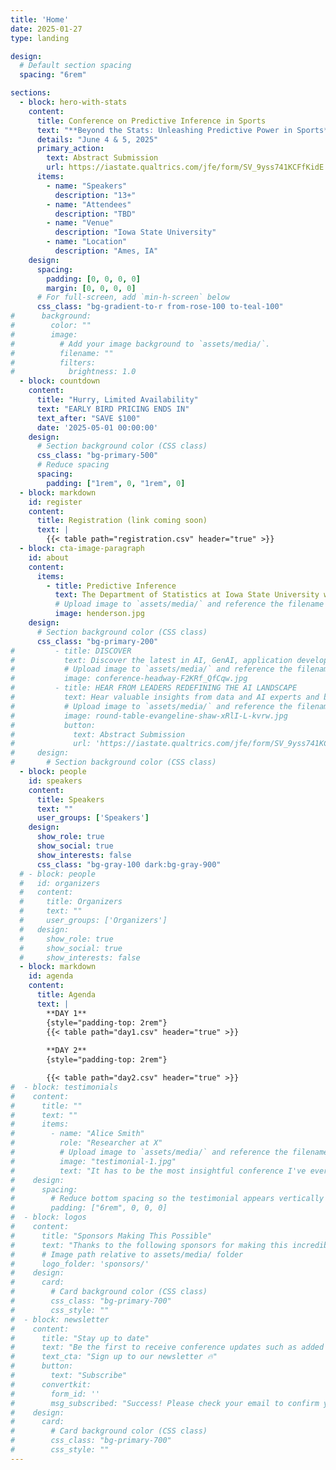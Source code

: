 ```yaml
---
title: 'Home'
date: 2025-01-27
type: landing

design:
  # Default section spacing
  spacing: "6rem"

sections:
  - block: hero-with-stats
    content:
      title: Conference on Predictive Inference in Sports
      text: "**Beyond the Stats: Unleashing Predictive Power in Sports**"
      details: "June 4 & 5, 2025"
      primary_action:
        text: Abstract Submission
        url: https://iastate.qualtrics.com/jfe/form/SV_9yss741KCFfKidE
      items:
        - name: "Speakers"
          description: "13+"
        - name: "Attendees"
          description: "TBD"
        - name: "Venue"
          description: "Iowa State University"
        - name: "Location"
          description: "Ames, IA"
    design:
      spacing:
        padding: [0, 0, 0, 0]
        margin: [0, 0, 0, 0]
      # For full-screen, add `min-h-screen` below
      css_class: "bg-gradient-to-r from-rose-100 to-teal-100"
#      background:
#        color: ""
#        image:
#          # Add your image background to `assets/media/`.
#          filename: ""
#          filters:
#            brightness: 1.0
  - block: countdown
    content:
      title: "Hurry, Limited Availability"
      text: "EARLY BIRD PRICING ENDS IN"
      text_after: "SAVE $100"
      date: '2025-05-01 00:00:00'
    design:
      # Section background color (CSS class)
      css_class: "bg-primary-500"
      # Reduce spacing
      spacing:
        padding: ["1rem", 0, "1rem", 0]
  - block: markdown
    id: register
    content:
      title: Registration (link coming soon)
      text: |
        {{< table path="registration.csv" header="true" >}}
  - block: cta-image-paragraph
    id: about
    content:
      items:
        - title: Predictive Inference
          text: The Department of Statistics at Iowa State University will host a conference on predictive inference and its applications on June 4 & 5, 2025, in Ames, Iowa. The conference is made possible by a gift from David Harville that has established the C. R. Henderson Fund for Excellence in Predictive Inference and Its Applications.
          # Upload image to `assets/media/` and reference the filename here
          image: henderson.jpg
    design:
      # Section background color (CSS class)
      css_class: "bg-primary-200"
#         - title: DISCOVER
#           text: Discover the latest in AI, GenAI, application development and much more.
#           # Upload image to `assets/media/` and reference the filename here
#           image: conference-headway-F2KRf_QfCqw.jpg
#         - title: HEAR FROM LEADERS REDEFINING THE AI LANDSCAPE
#           text: Hear valuable insights from data and AI experts and business leaders, while discovering the limitless #possibilities of data, AI and application collaboration for your organization.
#           # Upload image to `assets/media/` and reference the filename here
#           image: round-table-evangeline-shaw-xRlI-L-kvrw.jpg
#           button:
#             text: Abstract Submission
#             url: 'https://iastate.qualtrics.com/jfe/form/SV_9yss741KCFfKidE'
#     design:
#       # Section background color (CSS class)
  - block: people
    id: speakers
    content:
      title: Speakers
      text: ""
      user_groups: ['Speakers']
    design:
      show_role: true
      show_social: true
      show_interests: false
      css_class: "bg-gray-100 dark:bg-gray-900"
  # - block: people
  #   id: organizers
  #   content:
  #     title: Organizers
  #     text: ""
  #     user_groups: ['Organizers']
  #   design:
  #     show_role: true
  #     show_social: true
  #     show_interests: false
  - block: markdown
    id: agenda
    content:
      title: Agenda
      text: |
        **DAY 1**
        {style="padding-top: 2rem"}
        {{< table path="day1.csv" header="true" >}}
        
        **DAY 2**
        {style="padding-top: 2rem"}

        {{< table path="day2.csv" header="true" >}}
#  - block: testimonials
#    content:
#      title: ""
#      text: ""
#      items:
#        - name: "Alice Smith"
#          role: "Researcher at X"
#          # Upload image to `assets/media/` and reference the filename here
#          image: "testimonial-1.jpg"
#          text: "It has to be the most insightful conference I've ever attended!"
#    design:
#      spacing:
#        # Reduce bottom spacing so the testimonial appears vertically centered between sections
#        padding: ["6rem", 0, 0, 0]
#  - block: logos
#    content:
#      title: "Sponsors Making This Possible"
#      text: "Thanks to the following sponsors for making this incredible event possible!"
#      # Image path relative to assets/media/ folder
#      logo_folder: 'sponsors/'
#    design:
#      card:
#        # Card background color (CSS class)
#        css_class: "bg-primary-700"
#        css_style: ""
#  - block: newsletter
#    content:
#      title: "Stay up to date"
#      text: "Be the first to receive conference updates such as added speakers, deadlines, and ticket deals."
#      text_cta: "Sign up to our newsletter 🔥"
#      button:
#        text: "Subscribe"
#      convertkit:
#        form_id: ''
#        msg_subscribed: "Success! Please check your email to confirm your subscription."
#    design:
#      card:
#        # Card background color (CSS class)
#        css_class: "bg-primary-700"
#        css_style: ""
---
```

